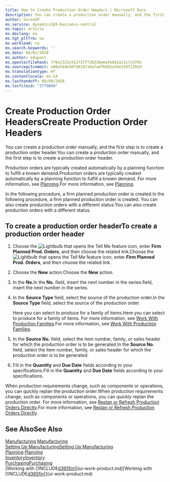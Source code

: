 ```yaml
---
title: How to Create Production Order Headers | Microsoft Docs
description: You can create a production order manually, and the first step is to create a production order header.
author: SorenGP
ms.service: dynamics365-business-central
ms.topic: article
ms.devlang: na
ms.tgt_pltfrm: na
ms.workload: na
ms.search.keywords: ''
ms.date: 04/01/2020
ms.author: edupont
ms.openlocfilehash: 770e1323c91273f7f20236e6afe842a13c7c5792
ms.sourcegitcommit: a80afd4e5075018716efad76d82a54e158f1392d
ms.translationtype: HT
ms.contentlocale: en-CA
ms.lasthandoff: 09/09/2020
ms.locfileid: "3779869"
---
```

# <a name="create-production-order-headers"></a><span data-ttu-id="d0323-103">Create Production Order Headers</span><span class="sxs-lookup"><span data-stu-id="d0323-103">Create Production Order Headers</span></span>
<span data-ttu-id="d0323-104">You can create a production order manually, and the first step is to create a production order header.</span><span class="sxs-lookup"><span data-stu-id="d0323-104">You can create a production order manually, and the first step is to create a production order header.</span></span>

<span data-ttu-id="d0323-105">Production orders are typically created automatically by a planning function to fulfill a known demand.</span><span class="sxs-lookup"><span data-stu-id="d0323-105">Production orders are typically created automatically by a planning function to fulfill a known demand.</span></span> <span data-ttu-id="d0323-106">For more information, see [Planning](production-planning.md).</span><span class="sxs-lookup"><span data-stu-id="d0323-106">For more information, see [Planning](production-planning.md).</span></span>   

<span data-ttu-id="d0323-107">In the following procedure, a firm planned production order is created.</span><span class="sxs-lookup"><span data-stu-id="d0323-107">In the following procedure, a firm planned production order is created.</span></span> <span data-ttu-id="d0323-108">You can also create production orders with a different status.</span><span class="sxs-lookup"><span data-stu-id="d0323-108">You can also create production orders with a different status.</span></span>  

## <a name="to-create-a-production-order-header"></a><span data-ttu-id="d0323-109">To create a production order header</span><span class="sxs-lookup"><span data-stu-id="d0323-109">To create a production order header</span></span>  
1.  <span data-ttu-id="d0323-110">Choose the ![Lightbulb that opens the Tell Me feature](media/ui-search/search_small.png "Tell me what you want to do") icon, enter **Firm Planned Prod. Orders**, and then choose the related link.</span><span class="sxs-lookup"><span data-stu-id="d0323-110">Choose the ![Lightbulb that opens the Tell Me feature](media/ui-search/search_small.png "Tell me what you want to do") icon, enter **Firm Planned Prod. Orders**, and then choose the related link.</span></span>  
2.  <span data-ttu-id="d0323-111">Choose the **New** action.</span><span class="sxs-lookup"><span data-stu-id="d0323-111">Choose the **New** action.</span></span>  
3.  <span data-ttu-id="d0323-112">In the **No.**</span><span class="sxs-lookup"><span data-stu-id="d0323-112">In the **No.**</span></span> <span data-ttu-id="d0323-113">field, insert the next number in the series.</span><span class="sxs-lookup"><span data-stu-id="d0323-113">field, insert the next number in the series.</span></span>  
4.  <span data-ttu-id="d0323-114">In the **Source Type** field, select the source of the production order.</span><span class="sxs-lookup"><span data-stu-id="d0323-114">In the **Source Type** field, select the source of the production order.</span></span>

    <span data-ttu-id="d0323-115">Here you can select to produce for a family of items.</span><span class="sxs-lookup"><span data-stu-id="d0323-115">Here you can select to produce for a family of items.</span></span> <span data-ttu-id="d0323-116">For more information, see [Work With Production Families](production-how-work-family.md).</span><span class="sxs-lookup"><span data-stu-id="d0323-116">For more information, see [Work With Production Families](production-how-work-family.md).</span></span>
5.  <span data-ttu-id="d0323-117">In the **Source No.** field, select the item number, family, or sales header for which the production order is to be generated.</span><span class="sxs-lookup"><span data-stu-id="d0323-117">In the **Source No.** field, select the item number, family, or sales header for which the production order is to be generated.</span></span>  
6.  <span data-ttu-id="d0323-118">Fill in the **Quantity** and **Due Date** fields according to your specifications.</span><span class="sxs-lookup"><span data-stu-id="d0323-118">Fill in the **Quantity** and **Due Date** fields according to your specifications.</span></span>  

<span data-ttu-id="d0323-119">When production requirements change, such as components or operations, you can quickly replan the production order.</span><span class="sxs-lookup"><span data-stu-id="d0323-119">When production requirements change, such as components or operations, you can quickly replan the production order.</span></span> <span data-ttu-id="d0323-120">For more information, see [Replan or Refresh Production Orders Directly](production-how-to-replan-refresh-production-orders.md).</span><span class="sxs-lookup"><span data-stu-id="d0323-120">For more information, see [Replan or Refresh Production Orders Directly](production-how-to-replan-refresh-production-orders.md).</span></span> 

## <a name="see-also"></a><span data-ttu-id="d0323-121">See Also</span><span class="sxs-lookup"><span data-stu-id="d0323-121">See Also</span></span>  
<span data-ttu-id="d0323-122">[Manufacturing](production-manage-manufacturing.md)  </span><span class="sxs-lookup"><span data-stu-id="d0323-122">[Manufacturing](production-manage-manufacturing.md)  </span></span>  
[<span data-ttu-id="d0323-123">Setting Up Manufacturing</span><span class="sxs-lookup"><span data-stu-id="d0323-123">Setting Up Manufacturing</span></span>](production-configure-production-processes.md)  
<span data-ttu-id="d0323-124">[Planning](production-planning.md)    </span><span class="sxs-lookup"><span data-stu-id="d0323-124">[Planning](production-planning.md)    </span></span>  
[<span data-ttu-id="d0323-125">Inventory</span><span class="sxs-lookup"><span data-stu-id="d0323-125">Inventory</span></span>](inventory-manage-inventory.md)  
[<span data-ttu-id="d0323-126">Purchasing</span><span class="sxs-lookup"><span data-stu-id="d0323-126">Purchasing</span></span>](purchasing-manage-purchasing.md)  
<span data-ttu-id="d0323-127">[Working with [!INCLUDE[d365fin](includes/d365fin_md.md)]](ui-work-product.md)</span><span class="sxs-lookup"><span data-stu-id="d0323-127">[Working with [!INCLUDE[d365fin](includes/d365fin_md.md)]](ui-work-product.md)</span></span>
